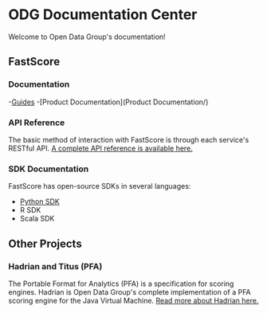 # ODG Documentation Center

Welcome to Open Data Group's documentation!

## FastScore

### Documentation

-[Guides](Guides/)
-[Product Documentation](Product Documentation/)

### API Reference

The basic method of interaction with FastScore is through each service's RESTful
API. [A complete API reference is available here.](API/)

### SDK Documentation

FastScore has open-source SDKs in several languages:

- [Python SDK](SDK/python/)
- R SDK
- Scala SDK

## Other Projects

### Hadrian and Titus (PFA)

The Portable Format for Analytics (PFA) is a specification for scoring engines.
Hadrian is Open Data Group's complete implementation of a PFA scoring engine for
the Java Virtual Machine. [Read more about Hadrian here.](Hadrian)
